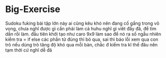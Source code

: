 # Big-Exercise
Sudoku
fuking bài tập lớn này ai cũng kêu khó nên đang cố gắng trong vô vọng, chưa nghĩ được gì cần phải làm cả huhu
nghĩ gì viêt đấy đã, để tìm dần rồi làm.
đầu tiên khởi tạo như caro 9x9
làm sao để nó ra số ngẫu nhiên
kiểm tra = if else các phần tử đúng thì bỏ qua, sai thì báo lỗi
xem qua con trỏ nếu dùng trỏ
tăng độ khó qua mỗi bàn, chắc đ kiểm tra kĩ thế đâu nên tạm thời cứ nghĩ dễ đã
